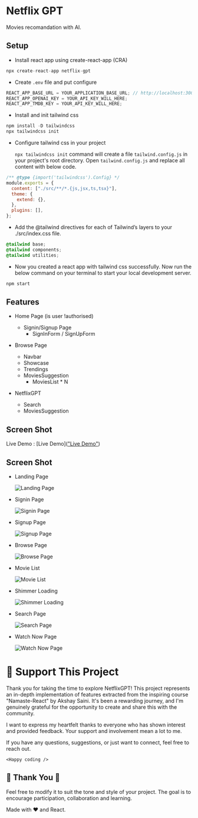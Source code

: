# Netflix GPT

Movies recomandation with AI.

## Setup

- Install react app using create-react-app (CRA)

```js
npx create-react-app netflix-gpt
```

- Create `.env` file and put configure

```js
REACT_APP_BASE_URL = YOUR_APPLICATION_BASE_URL; // http://localhost:300
REACT_APP_OPENAI_KEY = YOUR_API_KEY_WILL_HERE;
REACT_APP_TMDB_KEY = YOUR_API_KEY_WILL_HERE;
```

- Install and init tailwind css

```js
npm install -D tailwindcss
npx tailwindcss init
```

- Configure tailwind css in your project

  `npx tailwindcss init` command will create a file `tailwind.config.js` in your project's root directory.
  Open `tailwind.config.js` and replace all content with below code.

```js
/** @type {import('tailwindcss').Config} */
module.exports = {
  content: ["./src/**/*.{js,jsx,ts,tsx}"],
  theme: {
    extend: {},
  },
  plugins: [],
};
```

- Add the @tailwind directives for each of Tailwind’s layers to your ./src/index.css file.

```css
@tailwind base;
@tailwind components;
@tailwind utilities;
```

- Now you created a react app with tailwind css successfully. Now run the below command on your terminal to start your local development server.

```js
npm start
```

## Features

- Home Page (is user !authorised)

  - Signin/Signup Page
    - SignInForm / SignUpForm

- Browse Page

  - Navbar
  - Showcase
  - Trendings
  - MoviesSuggestion
    - MoviesList \* N

- NetflixGPT
  - Search
  - MoviesSuggestion

## Screen Shot

Live Demo : [Live Demo](["Live Demo"](https://netflixgpt-4pnn.onrender.com/))

## Screen Shot

- Landing Page

  ![Landing Page](https://okneeraj.github.io/netflix-gpt/screenshot/01-Landing.png)

- Signin Page

  ![Signin Page](https://okneeraj.github.io/netflix-gpt/screenshot/02-Signin.png)

- Signup Page

  ![Signup Page](https://okneeraj.github.io/netflix-gpt/screenshot/03-Signup.png)

- Browse Page

  ![Browse Page](https://okneeraj.github.io/netflix-gpt/screenshot/04-Browse.png)

- Movie List

  ![Movie List](https://okneeraj.github.io/netflix-gpt/screenshot/05-Movie-List.png)

- Shimmer Loading

  ![Shimmer Loading](https://okneeraj.github.io/netflix-gpt/screenshot/06-Shimmer-loading.png)

- Search Page

  ![Search Page](https://okneeraj.github.io/netflix-gpt/screenshot/07-Search.png)

- Watch Now Page

  ![Watch Now Page](https://okneeraj.github.io/netflix-gpt/screenshot/08-Watch.png)

# 💖 Support This Project

Thank you for taking the time to explore NetflixGPT! This project represents an in-depth implementation of features extracted from the inspiring course "Namaste-React" by Akshay Saini. It's been a rewarding journey, and I'm genuinely grateful for the opportunity to create and share this with the community.

I want to express my heartfelt thanks to everyone who has shown interest and provided feedback. Your support and involvement mean a lot to me.

If you have any questions, suggestions, or just want to connect, feel free to reach out.

`<Happy coding />`

## 🙏 Thank You 🙏

Feel free to modify it to suit the tone and style of your project. The goal is to encourage participation, collaboration and learning.

Made with ❤️ and React.
